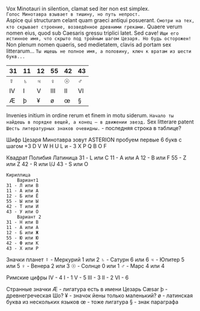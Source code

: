 
Vox Minotauri in silention, clamat sed iter non est simplex.  
`Голос Минотавра взывает в тишину, но путь непрост.`  
Aspice qui structuram celant quam graeci antiqui posuerant. 
`Смотри на тех, кто скрывает строение, возведённое древними греками.`
Quaere verum nomen eius, quod sub Caesaris gressu triplici latet. Sed cave! 
`Ищи его истинное имя, что скрыто под тройным шагом Цезаря. Но будь осторожен!` 
Non plenum nomen quaeris, sed medietatem, clavis ad portam sex litterarum...
`Ты ищешь не полное имя, а половину, ключ к вратам из шести букв...`

| 31  | 11  | 12  | 55  | 42  | 43  |
| --- | --- | --- | --- | --- | --- |
| ☿   | ♄   | ♃   | ♀   | ☉   | ♂   |
| IV  | I   | V   | III | II  | VI  |
| Æ   | þ   | ¥   | ø   | œ   | §   |

Invenies initium in ordine rerum et finem in motu siderum. 
`Начало ты найдешь в порядке вещей, а конец – в движении звезд.`
Sex litterare patent 
`Шесть литературных знаков очевидны.` - последняя строка в таблице?

Шифр Цезаря 
Минотавра зовут ASTERION
пробуем первые 6 букв с шагом +3
D V W H U L
и - 3
X P Q B O F

Квадрат Полибия
	Латиница
	31 - L или C
	11 - A или A
	12 - B или F
	55 - Z или Z
	42 - R или I/J
	43 - S или O
	
	Кириллица
		Вариант1
	31 - Л или В
	11 - A или A
	12 - Б или Ё
	55 - Ы или Ы
	42 - Т или И
	43 - У или О
		Вариант 2
	31 - Н или В
	11 - A или A
	12 - Б или Ж
	55 - Ю или Ю
	42 - Ф или К
	43 - Х или Р

Значки планет 
	☿ -  Меркурий 1 или 2 
	♄ - Сатурн 6 или 6
	♃ - Юпитер 5 или 5
	♀ - Венера 2 или 3
	☉ - Солнце 0 или 1
	♂ - Марс 4 или 4

Римские цифры
	IV - 4
	I - 1
	V - 5
	III - 3
	II - 2
	VI - 6

Странные значки
	Æ - лигатура есть в имени Цезарь Cæsar
	þ - древнегреческая Шо?
	¥ - значок йены только маленький?
	ø - латинская буква из нескольких языков
	œ - тоже лигатура
	§  - знак параграфа